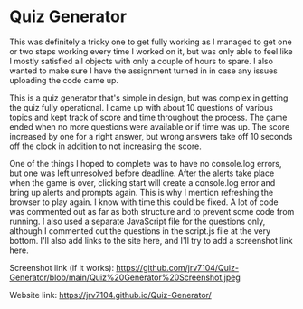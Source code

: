 # Quiz Generator

This was definitely a tricky one to get fully working as I managed to get one or two steps working every time I worked on it, but was only able to feel like I mostly satisfied all objects with only a couple of hours to spare. I also wanted to make sure I have the assignment turned in in case any issues uploading the code came up.

This is a quiz generator that's simple in design, but was complex in getting the quiz fully operational. I came up with about 10 questions of various topics and kept track of score and time throughout the process. The game ended when no more questions were available or if time was up. The score increased by one for a right answer, but wrong answers take off 10 seconds off the clock in addition to not increasing the score.

One of the things I hoped to complete was to have no console.log errors, but one was left unresolved before deadline. After the alerts take place when the game is over, clicking start will create a console.log error and bring up alerts and prompts again. This is why I mention refreshing the browser to play again. I know with time this could be fixed. A lot of code was commented out as far as both structure and to prevent some code from running. I also used a separate JavaScript file for the questions only, although I commented out the questions in the script.js file at the very bottom. I'll also add links to the site here, and I'll try to add a screenshot link here.

Screenshot link (if it works): https://github.com/jrv7104/Quiz-Generator/blob/main/Quiz%20Generator%20Screenshot.jpeg

Website link: https://jrv7104.github.io/Quiz-Generator/
